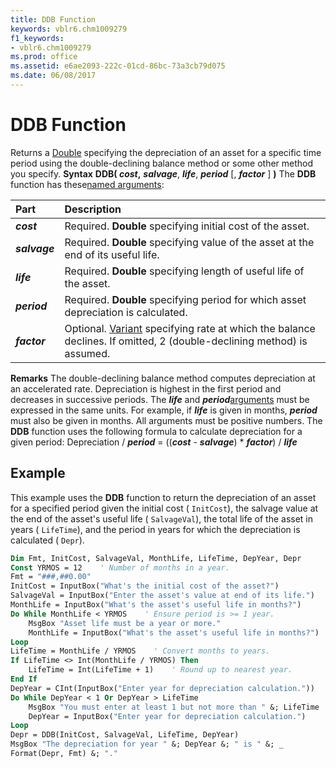 ```yaml
---
title: DDB Function
keywords: vblr6.chm1009279
f1_keywords:
- vblr6.chm1009279
ms.prod: office
ms.assetid: e6ae2093-222c-01cd-86bc-73a3cb79d075
ms.date: 06/08/2017
---
```



# DDB Function



Returns a [Double](vbe-glossary.md) specifying the depreciation of an asset for a specific time period using the double-declining balance method or some other method you specify.
 **Syntax**
 **DDB( _cost_,** **_salvage_**, **_life_**, **_period_** [, **_factor_** ] **)**
The  **DDB** function has these[named arguments](vbe-glossary.md):


|**Part**|**Description**|
|:-----|:-----|
|**_cost_**|Required.  **Double** specifying initial cost of the asset.|
|**_salvage_**|Required.  **Double** specifying value of the asset at the end of its useful life.|
|**_life_**|Required.  **Double** specifying length of useful life of the asset.|
|**_period_**|Required.  **Double** specifying period for which asset depreciation is calculated.|
|**_factor_**|Optional. [Variant](vbe-glossary.md) specifying rate at which the balance declines. If omitted, 2 (double-declining method) is assumed.|

 **Remarks**
The double-declining balance method computes depreciation at an accelerated rate. Depreciation is highest in the first period and decreases in successive periods.
The  **_life_** and **_period_**[arguments](vbe-glossary.md) must be expressed in the same units. For example, if **_life_** is given in months, **_period_** must also be given in months. All arguments must be positive numbers.
The  **DDB** function uses the following formula to calculate depreciation for a given period:
Depreciation /  **_period_** = ((**_cost_** - **_salvage_**) * **_factor_**) / **_life_**

## Example

This example uses the  **DDB** function to return the depreciation of an asset for a specified period given the initial cost ( `InitCost`), the salvage value at the end of the asset's useful life ( `SalvageVal`), the total life of the asset in years ( `LifeTime`), and the period in years for which the depreciation is calculated ( `Depr`).


```vb
Dim Fmt, InitCost, SalvageVal, MonthLife, LifeTime, DepYear, Depr
Const YRMOS = 12    ' Number of months in a year.
Fmt = "###,##0.00"
InitCost = InputBox("What's the initial cost of the asset?")
SalvageVal = InputBox("Enter the asset's value at end of its life.")
MonthLife = InputBox("What's the asset's useful life in months?")
Do While MonthLife < YRMOS    ' Ensure period is >= 1 year.
    MsgBox "Asset life must be a year or more."
    MonthLife = InputBox("What's the asset's useful life in months?")
Loop
LifeTime = MonthLife / YRMOS    ' Convert months to years.
If LifeTime <> Int(MonthLife / YRMOS) Then
    LifeTime = Int(LifeTime + 1)    ' Round up to nearest year.
End If 
DepYear = CInt(InputBox("Enter year for depreciation calculation."))
Do While DepYear < 1 Or DepYear > LifeTime
    MsgBox "You must enter at least 1 but not more than " &; LifeTime
    DepYear = InputBox("Enter year for depreciation calculation.")
Loop
Depr = DDB(InitCost, SalvageVal, LifeTime, DepYear)
MsgBox "The depreciation for year " &; DepYear &; " is " &; _
Format(Depr, Fmt) &; "."
```


